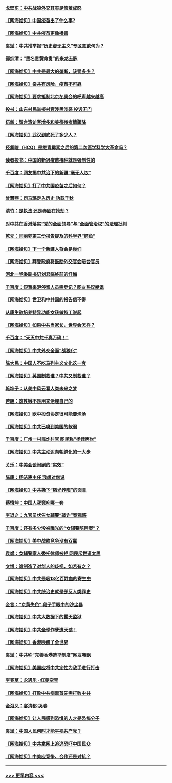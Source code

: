 #### [戈壁东：中共战狼外交其实是恼羞成怒](../pages/nsc993/n12880392.md?t=04150652) 
#### [【网海拾贝】中国疫苗出了什么事?](../pages/nsc993/n12879124.md?t=04150652) 
#### [【网海拾贝】中共疫苗更像播毒](../pages/nsc993/n12876631.md?t=04150652) 
#### [袁斌：中共推举报“历史虚无主义”专区意欲何为？](../pages/nsc993/n12876530.md?t=04150652) 
#### [郑纯清：“黑名贵黄命贵”的来龙去脉](../pages/nsc993/n12875589.md?t=04150652) 
#### [【网海拾贝】中共是最大的垄断，该罚多少？](../pages/nsc993/n12874006.md?t=04150652) 
#### [【网海拾贝】亲共有风险，疫苗不可靠](../pages/nsc993/n12872224.md?t=04150652) 
#### [【网海拾贝】要求抵制北京冬奥会的呼声越来越高](../pages/nsc993/n12868962.md?t=04150652) 
#### [投书：山东村民举报村官涉黑涉恶 投诉无门](../pages/nsc993/n12869726.md?t=04150652) 
#### [伍新：贺台湾访客增多和美德州疫情骤降](../pages/nsc993/n12865651.md?t=04150652) 
#### [【网海拾贝】武汉到底死了多少人？](../pages/nsc993/n12863707.md?t=04150652) 
#### [羟氯喹（HCQ）是继青霉素之后的第二次医学科学大革命吗？](../pages/nsc993/n12638564.md?t=04150652) 
#### [读者投书：中国的新冠疫苗接种就是强制性的](../pages/nsc993/n12859932.md?t=04150652) 
#### [千百度：网友揭中共治下的新疆“毫无人权”](../pages/nsc993/n12858385.md?t=04150652) 
#### [【网海拾贝】打了中共国疫苗之后如何？](../pages/nsc993/n12857866.md?t=04150652) 
#### [曾慧燕：司马璐走入历史 功载千秋](../pages/nsc993/n12856996.md?t=04150652) 
#### [清竹：是执法 还是赤匪在抢劫？](../pages/nsc993/n12856952.md?t=04150652) 
#### [对中共在香港落实“党的全面领导”与“全面管治权”的法理批判](../pages/nsc993/n12856929.md?t=04150652) 
#### [乾元：闫丽梦第三份报告提及的科学界“鳄鱼”](../pages/nsc993/n12855985.md?t=04150652) 
#### [【网海拾贝】下一个新疆人将会是你们](../pages/nsc993/n12855864.md?t=04150652) 
#### [【网海拾贝】拜登政府将鼓励外交官会晤台官员](../pages/nsc993/n12853615.md?t=04150652) 
#### [河北一党委副书记刘君临终前的忏悔](../pages/nsc993/n12849420.md?t=04150652) 
#### [千百度：短暂来沪停留人员需登记？网友热议嘲讽](../pages/nsc993/n12853497.md?t=04150652) 
#### [【网海拾贝】世卫和中共国的报告信不得](../pages/nsc993/n12850902.md?t=04150652) 
#### [从康生欲培养特异功能女孩做特工说起](../pages/nsc993/n12849289.md?t=04150652) 
#### [【网海拾贝】如果中共当家长，世界会怎样？](../pages/nsc993/n12848436.md?t=04150652) 
#### [千百度：“天灭中共千真万确！”](../pages/nsc993/n12845659.md?t=04150652) 
#### [【网海拾贝】中共外交全面“战狼化”](../pages/nsc993/n12845607.md?t=04150652) 
#### [陈大民：中国人不吃马列主义文化这一套](../pages/nsc993/n12842496.md?t=04150652) 
#### [【网海拾贝】英国制裁谁？中共又制裁谁？](../pages/nsc993/n12840909.md?t=04150652) 
#### [乾坤子：从美中风云看人类未来之梦](../pages/nsc993/n12840590.md?t=04150652) 
#### [苦胆：这铁锹不是用来活埋自己的](../pages/nsc993/n12839512.md?t=04150652) 
#### [【网海拾贝】欧中投资协定很可能要泡汤](../pages/nsc993/n12835122.md?t=04150652) 
#### [【网海拾贝】中共已嗅到美国的软弱](../pages/nsc993/n12832411.md?t=04150652) 
#### [千百度：广州一村民炸村官 网民称“杨佳再世”](../pages/nsc993/n12832380.md?t=04150652) 
#### [【网海拾贝】中共主动迈向朝鲜化的一大步](../pages/nsc993/n12829887.md?t=04150652) 
#### [关乐：中美会谈闹剧的“实效”](../pages/nsc993/n12826698.md?t=04150652) 
#### [陈康：杨洁篪主任  我想对您说](../pages/nsc993/n12826609.md?t=04150652) 
#### [【网海拾贝】中共撕下“韬光养晦”的面具](../pages/nsc993/n12826459.md?t=04150652) 
#### [蔡慎坤：中国人究竟吃哪一套](../pages/nsc993/n12826010.md?t=04150652) 
#### [李退之：九官员状告女辅警“敲诈”案观感](../pages/nsc993/n12823984.md?t=04150652) 
#### [千百度：还有多少没被曝光的“女辅警陪睡案”？](../pages/nsc993/n12822136.md?t=04150652) 
#### [【网海拾贝】美中战略竞争没有双赢](../pages/nsc993/n12822105.md?t=04150652) 
#### [袁斌：女辅警家人委托律师被拒 网民斥世道太黑](../pages/nsc993/n12822004.md?t=04150652) 
#### [文博：谁制造了对华人的歧视，如若有之？](../pages/nsc993/n12821635.md?t=04150652) 
#### [【网海拾贝】中共是吸13亿百姓血的寄生虫](../pages/nsc993/n12819191.md?t=04150652) 
#### [【网海拾贝】中共统治史就是部反人类罪史](../pages/nsc993/n12816738.md?t=04150652) 
#### [金言：“京黄失色” 段子手眼中的沙尘暴](../pages/nsc993/n12815700.md?t=04150652) 
#### [【网海拾贝】中共大数据下的露天监狱](../pages/nsc993/n12811075.md?t=04150652) 
#### [【网海拾贝】中共全球作孽遭天谴！](../pages/nsc993/n12810258.md?t=04150652) 
#### [【网海拾贝】香港唤醒了全世界](../pages/nsc993/n12809100.md?t=04150652) 
#### [袁斌：中共称“完善香港选举制度”网友嘲讽](../pages/nsc993/n12808994.md?t=04150652) 
#### [【网海拾贝】美国应将中共定性为敌手进行打击](../pages/nsc993/n12806870.md?t=04150652) 
#### [李春草：永遇乐 · 红朝空壳](../pages/nsc993/n12805365.md?t=04150652) 
#### [【网海拾贝】打败中共病毒首先需打败中共](../pages/nsc993/n12803930.md?t=04150652) 
#### [金浴凤：宴清都‧哭春](../pages/nsc993/n12801601.md?t=04150652) 
#### [【网海拾贝】让人民感到恐惧的人才是恐怖分子](../pages/nsc993/n12799347.md?t=04150652) 
#### [袁斌：中国人民何时才能平视共产党？](../pages/nsc993/n12799306.md?t=04150652) 
#### [【网海拾贝】中共拿网上追逃恐吓中国民众](../pages/nsc993/n12796905.md?t=04150652) 
#### [【网海拾贝】中美应竞争、合作还是对抗？](../pages/nsc993/n12794675.md?t=04150652) 

----
#### [ >>> 更早内容 <<< ](../indexes/nsc993-earlier.md)
